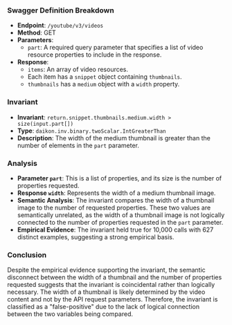 ### Swagger Definition Breakdown
- **Endpoint**: `/youtube/v3/videos`
- **Method**: GET
- **Parameters**:
  - `part`: A required query parameter that specifies a list of video resource properties to include in the response.
- **Response**:
  - `items`: An array of video resources.
  - Each item has a `snippet` object containing `thumbnails`.
  - `thumbnails` has a `medium` object with a `width` property.

### Invariant
- **Invariant**: `return.snippet.thumbnails.medium.width > size(input.part[])`
- **Type**: `daikon.inv.binary.twoScalar.IntGreaterThan`
- **Description**: The width of the medium thumbnail is greater than the number of elements in the `part` parameter.

### Analysis
- **Parameter `part`**: This is a list of properties, and its size is the number of properties requested.
- **Response `width`**: Represents the width of a medium thumbnail image.
- **Semantic Analysis**: The invariant compares the width of a thumbnail image to the number of requested properties. These two values are semantically unrelated, as the width of a thumbnail image is not logically connected to the number of properties requested in the `part` parameter.
- **Empirical Evidence**: The invariant held true for 10,000 calls with 627 distinct examples, suggesting a strong empirical basis.

### Conclusion
Despite the empirical evidence supporting the invariant, the semantic disconnect between the width of a thumbnail and the number of properties requested suggests that the invariant is coincidental rather than logically necessary. The width of a thumbnail is likely determined by the video content and not by the API request parameters. Therefore, the invariant is classified as a "false-positive" due to the lack of logical connection between the two variables being compared.

